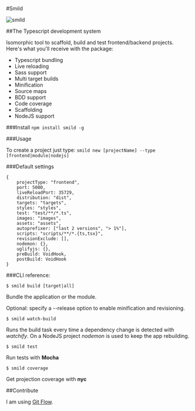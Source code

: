 #Smild

![smild](http://i62.tinypic.com/xf1cgk.png)

##The Typescript development system

Isomorphic tool to scaffold, build and test frontend/backend projects. Here's what you'll receive with the package:

* Typescript bundling
* Live reloading
* Sass support
* Multi target builds
* Minification
* Source maps
* BDD support
* Code coverage
* Scaffolding
* NodeJS support

###Install
`npm install smild -g`

###Usage

To create a project just type:
`smild new [projectName] --type [frontend|module|nodejs]`

###Default settings

    {
        projectType: "frontend",
        port: 5000,
        liveReloadPort: 35729,
        distribution: "dist",
        targets: "targets",
        styles: "styles",
        test: "test/**/*.ts",
        images: "images",
        assets: "assets",
        autoprefixer: ["last 2 versions", "> 1%"],
        scripts: "scripts/**/*.{ts,tsx}",
        revisionExclude: [],
        nodemon: {},
        uglifyjs: {},
        preBuild: VoidHook,
        postBuild: VoidHook
    }

###CLI reference:

`$ smild build [target|all]`

Bundle the application or the module.

Optional: specify a --release option to enable minification and revisioning.

`$ smild watch-build`

Runs the build task every time a dependency change is detected with *watchify*.
On a NodeJS project *nodemon* is used to keep the app rebuilding.

`$ smild test`

Run tests with **Mocha**

`$ smild coverage`

Get projection coverage with **nyc**

##Contribute

I am using [Git Flow](https://github.com/nvie/gitflow).